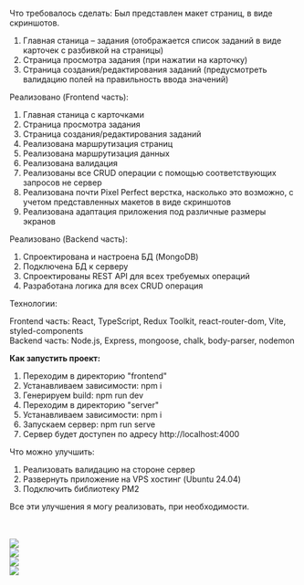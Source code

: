 Что требовалось сделать:
Был представлен макет страниц, в виде скриншотов.

1. Главная станица – задания (отображается список заданий в виде карточек с разбивкой на страницы)
2. Страница просмотра задания (при нажатии на карточку)
3. Страница создания/редактирования заданий (предусмотреть валидацию полей на правильность ввода значений)

Реализовано (Frontend часть):

1. Главная станица с карточками
2. Страница просмотра задания
3. Страница создания/редактирования заданий
4. Реализована маршрутизация страниц
5. Реализована маршрутизация данных
6. Реализована валидация
7. Реализованы все CRUD операции с помощью соответствующих запросов не сервер
8. Реализована почти Pixel Perfect верстка, насколько это возможно, c учетом представленных макетов в виде скриншотов
9. Реализована адаптация приложения под различные размеры экранов

Реализовано (Backend часть):

1. Спроектирована и настроена БД (MongoDB)
2. Подключена БД к серверу
3. Спроектированы REST API для всех требуемых операций
4. Разработана логика для всех CRUD операция

Технологии:<br/>

Frontend часть: React, TypeScript, Redux Toolkit, react-router-dom, Vite, styled-components <br/>
Backend часть: Node.js, Express, mongoose, chalk, body-parser, nodemon

**Как запустить проект:** <br />

1. Переходим в директорию "frontend"
2. Устанавливаем зависимости: npm i
3. Генерируем build: npm run dev
4. Переходим в директорию "server"
5. Устанавливаем зависимости: npm i
6. Запускаем сервер: npm run serve
7. Сервер будет доступен по адресу http://localhost:4000

Что можно улучшить: <br />

1. Реализовать валидацию на стороне сервер
2. Развернуть приложение на VPS хостинг (Ubuntu 24.04)
3. Подключить библиотеку PM2 

Все эти улучшения я могу реализовать, при необходимости.

<br />
<br />
<img src="https://s.iimg.su/s/22/F1fQU0PWObRhTiHZgnpOOtpvyv7NfrTbMtMgUBgs.png"  /> 
<br />
<img src="https://s.iimg.su/s/22/18tyMYxeowzIW9NfYCu7KEgZmHd9U9O0HtJ2NVqu.png"  /> 
<br />
<img src="https://s.iimg.su/s/22/mD8L6nKTudLvgmDHxoTZSWczpFobZ1eoTJO19XLO.png"  /> 
<br />
<img src="https://s.iimg.su/s/22/ZWVPAHfNQSXOGtiRZQewXaYVuS8B5xaZ189xuM6o.png"  />
